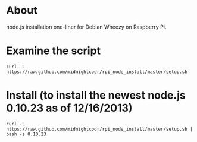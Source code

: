 # About
node.js installation one-liner for Debian Wheezy on Raspberry Pi.

# Examine the script
	curl -L https://raw.github.com/midnightcodr/rpi_node_install/master/setup.sh

# Install (to install the newest node.js 0.10.23 as of 12/16/2013)
	curl -L https://raw.github.com/midnightcodr/rpi_node_install/master/setup.sh | bash -s 0.10.23
